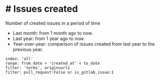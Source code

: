 # \# Issues created

Number of created issues in a period of time
- Last month: from 1 month ago to now.
- Last year: from 1 year ago to now.
- Year-over-year: comparison of issues created from last year to the previous year.

```
index: 'all'
range: from_date < 'created_at' < to_date
filter: 'terms', origin=urls
filter: pull_request:False or is_gitlab_issue:1
```
